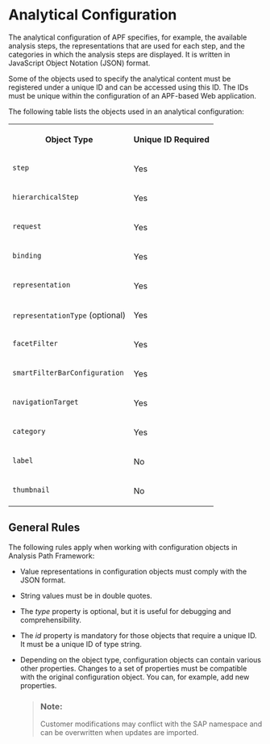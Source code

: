 <!-- loio5a467c53595a6655e10000000a423f68 -->

# Analytical Configuration

The analytical configuration of APF specifies, for example, the available analysis steps, the representations that are used for each step, and the categories in which the analysis steps are displayed. It is written in JavaScript Object Notation \(JSON\) format.

Some of the objects used to specify the analytical content must be registered under a unique ID and can be accessed using this ID. The IDs must be unique within the configuration of an APF-based Web application.

The following table lists the objects used in an analytical configuration:


<table>
<tr>
<th valign="top">

Object Type



</th>
<th valign="top">

Unique ID Required



</th>
</tr>
<tr>
<td valign="top">

`step` 



</td>
<td valign="top">

Yes



</td>
</tr>
<tr>
<td valign="top">

`hierarchicalStep` 



</td>
<td valign="top">

Yes



</td>
</tr>
<tr>
<td valign="top">

`request` 



</td>
<td valign="top">

Yes



</td>
</tr>
<tr>
<td valign="top">

`binding` 



</td>
<td valign="top">

Yes



</td>
</tr>
<tr>
<td valign="top">

`representation` 



</td>
<td valign="top">

Yes



</td>
</tr>
<tr>
<td valign="top">

`representationType` \(optional\)



</td>
<td valign="top">

Yes



</td>
</tr>
<tr>
<td valign="top">

`facetFilter` 



</td>
<td valign="top">

Yes



</td>
</tr>
<tr>
<td valign="top">

`smartFilterBarConfiguration` 



</td>
<td valign="top">

Yes



</td>
</tr>
<tr>
<td valign="top">

`navigationTarget` 



</td>
<td valign="top">

Yes



</td>
</tr>
<tr>
<td valign="top">

`category` 



</td>
<td valign="top">

Yes



</td>
</tr>
<tr>
<td valign="top">

`label` 



</td>
<td valign="top">

No



</td>
</tr>
<tr>
<td valign="top">

`thumbnail` 



</td>
<td valign="top">

No



</td>
</tr>
</table>



## General Rules

The following rules apply when working with configuration objects in Analysis Path Framework:

-   Value representations in configuration objects must comply with the JSON format.

-   String values must be in double quotes.

-   The *type* property is optional, but it is useful for debugging and comprehensibility.

-   The *id* property is mandatory for those objects that require a unique ID. It must be a unique ID of type string.

-   Depending on the object type, configuration objects can contain various other properties. Changes to a set of properties must be compatible with the original configuration object. You can, for example, add new properties.

    > ### Note:  
    > Customer modifications may conflict with the SAP namespace and can be overwritten when updates are imported.


